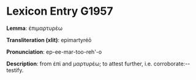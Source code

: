 # Lexicon Entry G1957

**Lemma**: ἐπιμαρτυρέω

**Transliteration (xlit)**: epimartyréō

**Pronunciation**: ep-ee-mar-too-reh'-o

**Description**:
from ἐπί and μαρτυρέω; to attest further, i.e. corroborate:--testify.
